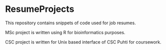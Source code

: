 # ResumeProjects
This repository contains snippets of code used for job resumes.

MSc project is written using R for bioinformatics purposes.

CSC project is written for Unix based interface of CSC Puhti for coursework.
